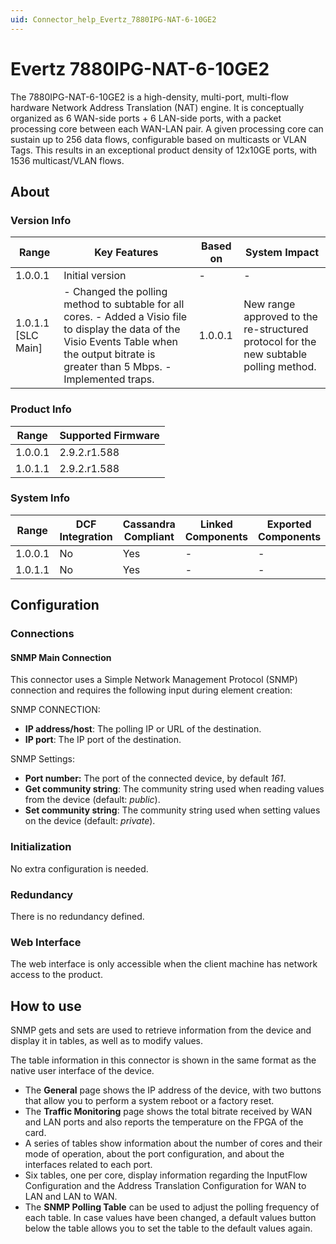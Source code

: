 ```yaml
---
uid: Connector_help_Evertz_7880IPG-NAT-6-10GE2
---
```


# Evertz 7880IPG-NAT-6-10GE2

The 7880IPG-NAT-6-10GE2 is a high-density, multi-port, multi-flow hardware Network Address Translation (NAT) engine. It is conceptually organized as 6 WAN-side ports + 6 LAN-side ports, with a packet processing core between each WAN-LAN pair. A given processing core can sustain up to 256 data flows, configurable based on multicasts or VLAN Tags. This results in an exceptional product density of 12x10GE ports, with 1536 multicast/VLAN flows.

## About

### Version Info

| **Range**            | **Key Features**                                                                                                                                                                                 | **Based on** | **System Impact**                                                                     |
|----------------------|--------------------------------------------------------------------------------------------------------------------------------------------------------------------------------------------------|--------------|---------------------------------------------------------------------------------------|
| 1.0.0.1              | Initial version                                                                                                                                                                                  | \-           | \-                                                                                    |
| 1.0.1.1 \[SLC Main\] | \- Changed the polling method to subtable for all cores. - Added a Visio file to display the data of the Visio Events Table when the output bitrate is greater than 5 Mbps. - Implemented traps. | 1.0.0.1      | New range approved to the re-structured protocol for the new subtable polling method. |

### Product Info

| Range     | Supported Firmware     |
|-----------|------------------------|
| 1.0.0.1   | 2.9.2.r1.588           |
| 1.0.1.1   | 2.9.2.r1.588           |

### System Info

| Range     | DCF Integration     | Cassandra Compliant     | Linked Components     | Exported Components     |
|-----------|---------------------|-------------------------|-----------------------|-------------------------|
| 1.0.0.1   | No                  | Yes                     | \-                    | \-                      |
| 1.0.1.1   | No                  | Yes                     | \-                    | \-                      |

## Configuration

### Connections

#### SNMP Main Connection

This connector uses a Simple Network Management Protocol (SNMP) connection and requires the following input during element creation:

SNMP CONNECTION:

- **IP address/host**: The polling IP or URL of the destination.
- **IP port**: The IP port of the destination.

SNMP Settings:

- **Port number:** The port of the connected device, by default *161*.
- **Get community string**: The community string used when reading values from the device (default: *public*).
- **Set community string**: The community string used when setting values on the device (default: *private*).

### Initialization

No extra configuration is needed.

### Redundancy

There is no redundancy defined.

### Web Interface

The web interface is only accessible when the client machine has network access to the product.

## How to use

SNMP gets and sets are used to retrieve information from the device and display it in tables, as well as to modify values.

The table information in this connector is shown in the same format as the native user interface of the device.

- The **General** page shows the IP address of the device, with two buttons that allow you to perform a system reboot or a factory reset.
- The **Traffic Monitoring** page shows the total bitrate received by WAN and LAN ports and also reports the temperature on the FPGA of the card.
- A series of tables show information about the number of cores and their mode of operation, about the port configuration, and about the interfaces related to each port.
- Six tables, one per core, display information regarding the InputFlow Configuration and the Address Translation Configuration for WAN to LAN and LAN to WAN.
- The **SNMP Polling Table** can be used to adjust the polling frequency of each table. In case values have been changed, a default values button below the table allows you to set the table to the default values again.

